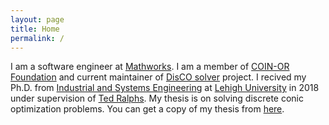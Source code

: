 ```yaml
---
layout: page
title: Home
permalink: /
---
```


I am a software engineer at [Mathworks][mathworks]. I am a member of [COIN-OR
Foundation][coin-or-mainpage] and current maintainer of [DisCO
solver][disco-git] project. I recived my Ph.D. from [Industrial and Systems
Engineering][ise-lehigh] at [Lehigh University][lehigh] in 2018 under
supervision of [Ted Ralphs][ted-mainpage]. My thesis is on solving discrete
conic optimization problems. You can get a copy of my thesis from
[here][phd-thesis].

[lehigh]: http://lehigh.edu
[comp-theory]: https://en.wikipedia.org/wiki/Computability_theory
[github-aykut]: https://github.com/aykutbulut
[ted-mainpage]: http://coral.ie.lehigh.edu/~ted/
[mathworks]: https://www.mathworks.com/
[coin-or-mainpage]: https://www.mathworks.com/
[coin-or-git]: https://github.com/coin-or
[aykut-git]: https://github.com/aykutbulut
[disco-git]: https://github.com/coin-or/DisCO
[ise-lehigh]: https://ise.lehigh.edu/
[coral-mainpage]: http://coral.ise.lehigh.edu/
[phd-thesis]: https://preserve.lehigh.edu/etd/2981/
